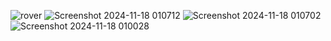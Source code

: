 ![rover](https://github.com/user-attachments/assets/68dcefe0-524a-40ff-a75a-20751d1eb774)
![Screenshot 2024-11-18 010712](https://github.com/user-attachments/assets/9fc2ee7d-ad50-4cdf-b598-34c4dac1a7fd)
![Screenshot 2024-11-18 010702](https://github.com/user-attachments/assets/2486a346-70c6-4493-9c1d-e8fa8f799750)
![Screenshot 2024-11-18 010028](https://github.com/user-attachments/assets/e3e195b5-f748-47bf-a3c9-f083091d70b8)
